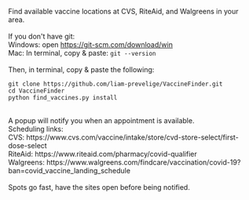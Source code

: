 Find available vaccine locations at CVS, RiteAid, and Walgreens in your area.
<br /> <br />
If you don't have git:<br />
Windows: open https://git-scm.com/download/win<br />
Mac: In terminal, copy & paste: ```git --version```<br />
<br />
Then, in terminal, copy & paste the following: <br />
```
git clone https://github.com/liam-prevelige/VaccineFinder.git
cd VaccineFinder
python find_vaccines.py install
```
<br /> 
A popup will notify you when an appointment is available. <br />
Scheduling links:<br />
CVS: https://www.cvs.com/vaccine/intake/store/cvd-store-select/first-dose-select <br />
RiteAid: https://www.riteaid.com/pharmacy/covid-qualifier <br />
Walgreens: https://www.walgreens.com/findcare/vaccination/covid-19?ban=covid_vaccine_landing_schedule <br />
<br />
Spots go fast, have the sites open before being notified.
